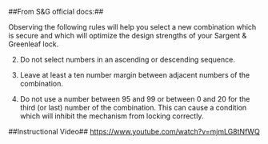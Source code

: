 ##From S&G official docs:##

Observing the following rules will help you select a new combination
which is secure and which will optimize the design
strengths of your Sargent & Greenleaf lock.

2. Do not select numbers in an ascending or descending
sequence.

3. Leave at least a ten number margin between adjacent numbers
of the combination.

4. Do not use a number between 95 and 99 or between 0 and
20 for the third (or last) number of the combination. This
can cause a condition which will inhibit the mechanism
from locking correctly.

##Instructional Video##
https://www.youtube.com/watch?v=mjmLG8tNfWQ
